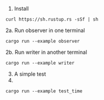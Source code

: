 1. Install

`curl https://sh.rustup.rs -sSf | sh`

2a. Run observer in one terminal

`cargo run --example observer`

2b. Run writer in another terminal

`cargo run --example writer`

3. A simple test
4. 
`cargo run --example test_time`
